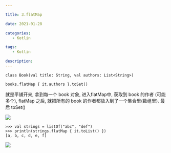 ```yaml
---

title: 3.flatMap

date: 2021-01-28

categories: 
   - Kotlin

tags: 
   - Kotlin 

description: ​
---
```



`class Book(val title: String, val authors: List<String>)`


`books.flatMap { it.authors }.toSet()`

就是平铺开来, 拿到每一个 book 对象, 进入flatMap中, 获取到 book 的作者 (可能多个), flatMap 之后, 就把所有的 book 的作者都放入到了一个集合里(数组里). 最后 toSet()

![](https://cdn.jsdelivr.net/gh/fanshanhong/note-image/flatmap2.png)





```
>>> val strings = listOf("abc", "def") 
>>> println(strings.flatMap { it.toList() }) 
[a, b, c, d, e, f]
```

![](https://cdn.jsdelivr.net/gh/fanshanhong/note-image/flatmap.png)